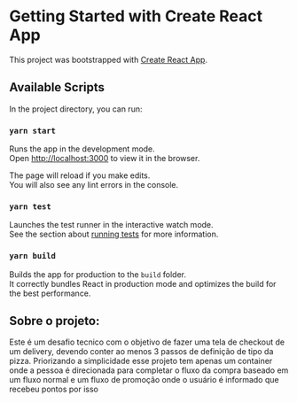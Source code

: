# Getting Started with Create React App

This project was bootstrapped with [Create React App](https://github.com/facebook/create-react-app).

## Available Scripts

In the project directory, you can run:

### `yarn start`

Runs the app in the development mode.\
Open [http://localhost:3000](http://localhost:3000) to view it in the browser.

The page will reload if you make edits.\
You will also see any lint errors in the console.

### `yarn test`

Launches the test runner in the interactive watch mode.\
See the section about [running tests](https://facebook.github.io/create-react-app/docs/running-tests) for more information.

### `yarn build`

Builds the app for production to the `build` folder.\
It correctly bundles React in production mode and optimizes the build for the best performance.


## Sobre o projeto:

Este é um desafio tecnico com o objetivo de fazer uma tela de checkout de um delivery, devendo conter ao menos 3 passos de definição de tipo da pizza.
Priorizando a simplicidade esse projeto tem apenas um container onde a pessoa é direcionada para completar o fluxo da compra baseado em um fluxo normal e um fluxo de promoção onde o usuário é informado que recebeu pontos por isso
